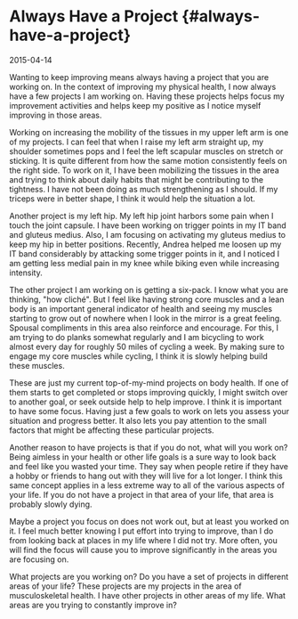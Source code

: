 # Always Have a Project {#always-have-a-project}

2015-04-14

Wanting to keep improving means always having a project that you are
working on. In the context of improving my physical health, I now
always have a few projects I am working on. Having these projects
helps focus my improvement activities and helps keep my positive as I
notice myself improving in those areas.

Working on increasing the mobility of the tissues in my upper left arm
is one of my projects. I can feel that when I raise my left arm
straight up, my shoulder sometimes pops and I feel the left scapular
muscles on stretch or sticking. It is quite different from how the
same motion consistently feels on the right side. To work on it, I
have been mobilizing the tissues in the area and trying to think about
daily habits that might be contributing to the tightness. I have not
been doing as much strengthening as I should. If my triceps were in
better shape, I think it would help the situation a lot.

Another project is my left hip. My left hip joint harbors some pain
when I touch the joint capsule. I have been working on trigger points
in my IT band and gluteus medius. Also, I am focusing on activating my
gluteus medius to keep my hip in better positions. Recently, Andrea
helped me loosen up my IT band considerably by attacking some trigger
points in it, and I noticed I am getting less medial pain in my knee
while biking even while increasing intensity.

The other project I am working on is getting a six-pack. I know what
you are thinking, "how cliché". But I feel like having strong core
muscles and a lean body is an important general indicator of health
and seeing my muscles starting to grow out of nowhere when I look in
the mirror is a great feeling. Spousal compliments in this area also
reinforce and encourage. For this, I am trying to do planks somewhat
regularly and I am bicycling to work almost every day for roughly 50
miles of cycling a week. By making sure to engage my core muscles
while cycling, I think it is slowly helping build these muscles.

These are just my current top-of-my-mind projects on body health. If
one of them starts to get completed or stops improving quickly, I
might switch over to another goal, or seek outside help to help
improve. I think it is important to have some focus. Having just a few
goals to work on lets you assess your situation and progress
better. It also lets you pay attention to the small factors that might
be affecting these particular projects.

Another reason to have projects is that if you do not, what will you
work on? Being aimless in your health or other life goals is a sure
way to look back and feel like you wasted your time. They say when
people retire if they have a hobby or friends to hang out with they
will live for a lot longer. I think this same concept applies in a
less extreme way to all of the various aspects of your life. If you do
not have a project in that area of your life, that area is probably
slowly dying.

Maybe a project you focus on does not work out, but at least you
worked on it. I feel much better knowing I put effort into trying to
improve, than I do from looking back at places in my life where I did
not try. More often, you will find the focus will cause you to improve
significantly in the areas you are focusing on.

What projects are you working on?  Do you have a set of projects in
different areas of your life? These projects are my projects in the
area of musculoskeletal health. I have other projects in other areas
of my life. What areas are you trying to constantly improve in?

